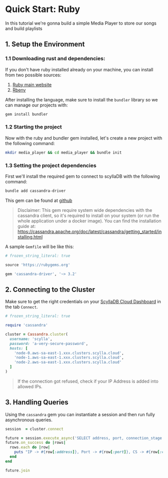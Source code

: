 # Quick Start: Ruby

In this tutorial we're gonna build a simple Media Player to store our songs and build playlists

## 1. Setup the Environment

### 1.1 Downloading rust and dependencies:

If you don't have ruby installed already on your machine, you can install from two possible sources:

1. [Ruby main website](https://www.ruby-lang.org/en/downloads/)
2. [Rbenv](https://github.com/rbenv/rbenv)

After installing the language, make sure to install the `bundler` library so we can manage our projects with:

```sh
gem install bundler
```

### 1.2 Starting the project

Now with the ruby and bundler gem installed, let's create a new project with the following command:

```sh
mkdir media_player && cd media_player && bundle init
```

### 1.3 Setting the project dependencies

First we'll install the required gem to connect to scyllaDB with the following command:

```sh
bundle add cassandra-driver
```

This gem can be found at [github](https://github.com/datastax/ruby-driver/)

> Disclaimer: This gem require system wide dependencies with the cassandra client, so it's required to install on your system (or run the whole application under a docker image). You can find the installation guide at: https://cassandra.apache.org/doc/latest/cassandra/getting_started/installing.html

A sample `Gemfile` will be like this:

```ruby
# frozen_string_literal: true

source 'https://rubygems.org'

gem 'cassandra-driver', '~> 3.2'
```

## 2. Connecting to the Cluster

Make sure to get the right credentials on your [ScyllaDB Cloud Dashboard](https://cloud.scylladb.com/clusters) in the tab `Connect`.

```ruby
# frozen_string_literal: true

require 'cassandra'

cluster = Cassandra.cluster(
  username: 'scylla',
  password: 'a-very-secure-password',
  hosts: [
    'node-0.aws-sa-east-1.xxx.clusters.scylla.cloud',
    'node-1.aws-sa-east-1.xxx.clusters.scylla.cloud',
    'node-2.aws-sa-east-1.xxx.clusters.scylla.cloud'
  ]
)
```

> If the connection got refused, check if your IP Address is added into allowed IPs.

## 3. Handling Queries

Using the `cassandra` gem you can instantiate a session and then run fully asynchronous queries.

```ruby
session  = cluster.connect

future = session.execute_async('SELECT address, port, connection_stage FROM system.clients LIMIT 5')
future.on_success do |rows|
  rows.each do |row|
    puts "IP -> #{row[:address]}, Port -> #{row[:port]}, CS -> #{row[:connection_stage]}"
  end
end

future.join
```
